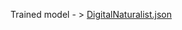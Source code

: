 


Trained model - > [DigitalNaturalist.json](https://drive.google.com/file/d/1171D-_Kck5ey2H947gl89UxW2psV_R0t/view?usp=share_link)